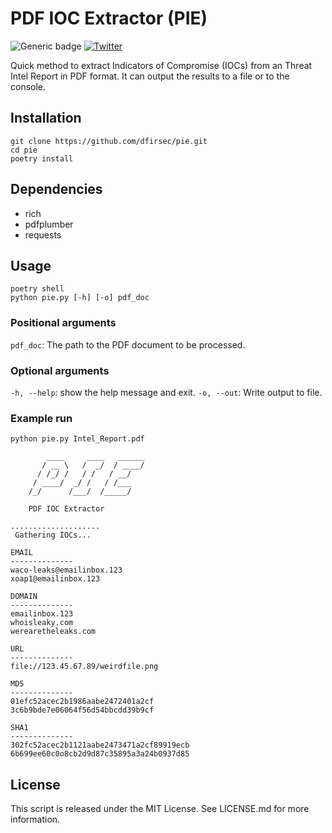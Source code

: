 # PDF IOC Extractor (PIE)

![Generic badge](https://img.shields.io/badge/python-3.7+-blue.svg) [![Twitter](https://img.shields.io/badge/Twitter-@pulsecode-blue.svg)](https://twitter.com/pulsecode)

Quick method to extract Indicators of Compromise (IOCs) from an Threat Intel Report in PDF format.  It can output the results to a file or to the console.

## Installation

```text
git clone https://github.com/dfirsec/pie.git
cd pie
poetry install
```

## Dependencies

- rich
- pdfplumber
- requests

## Usage

```console
poetry shell
python pie.py [-h] [-o] pdf_doc
```

### Positional arguments

`pdf_doc`: The path to the PDF document to be processed.

### Optional arguments

`-h, --help`: show the help message and exit.
`-o, --out`: Write output to file.

### Example run

```text
python pie.py Intel_Report.pdf

        ____     ____   ______
       / __ \   /  _/  / ____/
      / /_/ /   / /   / __/
     / ____/  _/ /   / /___
    /_/      /___/  /_____/

    PDF IOC Extractor

....................
 Gathering IOCs...

EMAIL
--------------
waco-leaks@emailinbox.123
xoap1@emailinbox.123

DOMAIN
--------------
emailinbox.123
whoisleaky.com
werearetheleaks.com

URL
--------------
file://123.45.67.89/weirdfile.png

MD5
--------------
01efc52acec2b1986aabe2472401a2cf
3c6b9bde7e06064f56d54bbcdd39b9cf

SHA1
--------------
302fc52acec2b1121aabe2473471a2cf89919ecb
6b699ee60c0o8cb2d9d87c35895a3a24b0937d85
```

## License

This script is released under the MIT License. See LICENSE.md for more information.